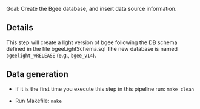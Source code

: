 Goal: Create the Bgee database, and insert data source information.

## Details

This step will create a light version of bgee following the DB schema defined in the file bgeeLightSchema.sql 
The new database is named `bgeelight_vRELEASE` (e.g., `bgee_v14`).

## Data generation

* If it is the first time you execute this step in this pipeline run: `make clean`

* Run Makefile: `make`


